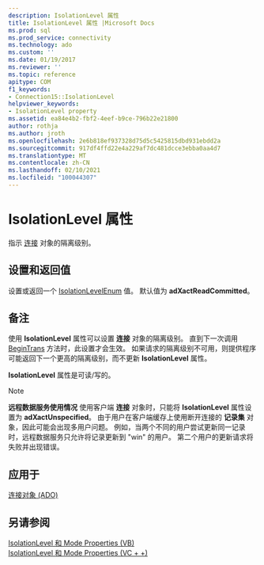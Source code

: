 ```yaml
---
description: IsolationLevel 属性
title: IsolationLevel 属性 |Microsoft Docs
ms.prod: sql
ms.prod_service: connectivity
ms.technology: ado
ms.custom: ''
ms.date: 01/19/2017
ms.reviewer: ''
ms.topic: reference
apitype: COM
f1_keywords:
- Connection15::IsolationLevel
helpviewer_keywords:
- IsolationLevel property
ms.assetid: ea84e4b2-fbf2-4eef-b9ce-796b22e21800
author: rothja
ms.author: jroth
ms.openlocfilehash: 2e6b818ef937328d75d5c5425815dbd931ebdd2a
ms.sourcegitcommit: 917df4ffd22e4a229af7dc481dcce3ebba0aa4d7
ms.translationtype: MT
ms.contentlocale: zh-CN
ms.lasthandoff: 02/10/2021
ms.locfileid: "100044307"
---
```

# <a name="isolationlevel-property"></a>IsolationLevel 属性
指示 [连接](./connection-object-ado.md) 对象的隔离级别。  
  
## <a name="settings-and-return-values"></a>设置和返回值  
 设置或返回一个 [IsolationLevelEnum](./isolationlevelenum.md) 值。 默认值为 **adXactReadCommitted**。  
  
## <a name="remarks"></a>备注  
 使用 **IsolationLevel** 属性可以设置 **连接** 对象的隔离级别。 直到下一次调用 [BeginTrans](./begintrans-committrans-and-rollbacktrans-methods-ado.md) 方法时，此设置才会生效。 如果请求的隔离级别不可用，则提供程序可能返回下一个更高的隔离级别，而不更新 **IsolationLevel** 属性。  
  
 **IsolationLevel** 属性是可读/写的。  
  
> [!NOTE]
>  **远程数据服务使用情况** 使用客户端 **连接** 对象时，只能将 **IsolationLevel** 属性设置为 **adXactUnspecified**。 由于用户在客户端缓存上使用断开连接的 **记录集** 对象，因此可能会出现多用户问题。 例如，当两个不同的用户尝试更新同一记录时，远程数据服务只允许将记录更新到 "win" 的用户。 第二个用户的更新请求将失败并出现错误。  
  
## <a name="applies-to"></a>应用于  
 [连接对象 (ADO)](./connection-object-ado.md)  
  
## <a name="see-also"></a>另请参阅  
 [IsolationLevel 和 Mode Properties (VB) ](./isolationlevel-and-mode-properties-example-vb.md)   
 [IsolationLevel 和 Mode Properties (VC + +) ](./isolationlevel-and-mode-properties-example-vc.md)